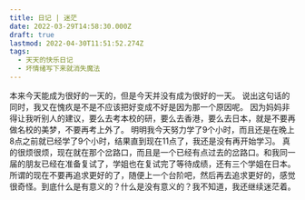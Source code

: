 ```yaml
---
title: 日记 | 迷茫
date: 2022-03-29T14:58:30.000Z
draft: true
lastmod: 2022-04-30T11:51:52.274Z
tags:
  - 天天的快乐日记
  - 坏情绪写下来就消失魔法
---
```

本来今天能成为很好的一天的，但是今天并没有成为很好的一天。
说出这句话的同时，我又在愧疚是不是不应该把好变成不好是因为那一个原因呢。
因为妈妈非得让我听别人的建议，要么去考本校的研，要么去香港，要么去日本，就是不要再做名校的美梦，不要再考上外了。
明明我今天努力学了9个小时，而且还是在晚上8点之前就已经学了9个小时，结果直到现在11点了，我还是没有再开始学习。
真的很烦很烦，现在就在那个岔路口，而且是一个已经有点过去的岔路口。和我同一届的朋友已经在准备复试了，学姐也在复试完了等待成绩，还有三个学姐在日本。
所谓的现在不要再追求更好的了，随便上一个台阶吧，然后再去追求更好的，感觉很奇怪。到底什么是有意义的？什么是没有意义的？我不知道，我还继续迷茫着。
